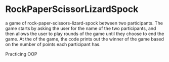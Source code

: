 # RockPaperScissorLizardSpock
a game of rock-paper-scissors-lizard-spock between two participants. The game starts by asking the user for the name of the two participants, and then allows the user to play rounds of the game until they choose to end the game. At the of the game, the code prints out the winner of the game based on the number of points each participant has.


Practicing OOP
